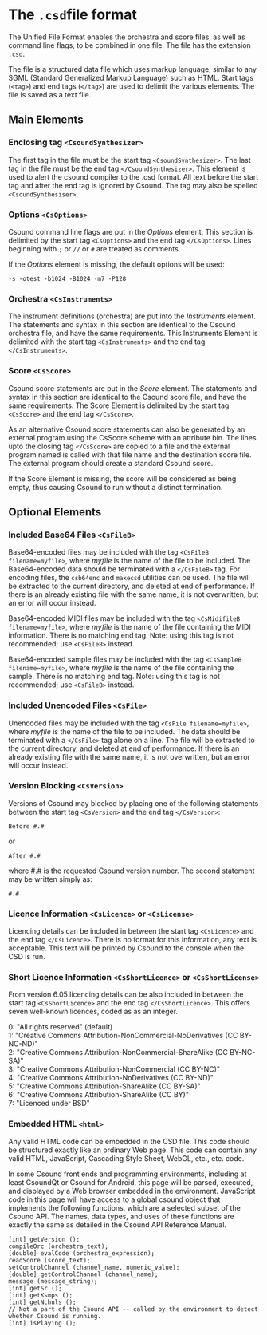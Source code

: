 # The `.csd`file format

The Unified File Format enables the orchestra and score files, as well as command line flags, to be combined in one file. The file has the extension `.csd`.

The file is a structured data file which uses markup language, similar to any SGML (Standard Generalized Markup Language) such as HTML. Start tags (`<tag>`) and end tags (`</tag>`) are used to delimit the various elements. The file is saved as a text file.


## Main Elements

### Enclosing tag `<CsoundSynthesizer>`

The first tag in the file must be the start tag `<CsoundSynthesizer>`. The last tag in the file must be the end tag `</CsoundSynthesizer>`. This element is used to alert the csound compiler to the .csd format. All text before the start tag and after the end tag is ignored by Csound. The tag may also be spelled `<CsoundSynthesiser>`.

### Options `<CsOptions>`

Csound command line flags are put in the *Options* element. This section is delimited by the start tag `<CsOptions>` and the end tag `</CsOptions>`. Lines beginning with `;` or `//` or `#` are treated as comments.

If the *Options* element is missing, the default options will be used:

`-s -otest -b1024 -B1024 -m7 -P128`

### Orchestra `<CsInstruments>`

The instrument definitions (orchestra) are put into the *Instruments* element. The statements and syntax in this section are identical to the Csound orchestra file, and have the same requirements. This Instruments Element is delimited with the start tag `<CsInstruments>` and the end tag `</CsInstruments>`.

### Score `<CsScore>`

Csound score statements are put in the *Score* element. The statements and syntax in this section are identical to the Csound score file, and have the same requirements. The Score Element is delimited by the start tag `<CsScore>` and the end tag `</CsScore>`.

As an alternative Csound score statements can also be generated by an external program using the CsScore scheme with an attribute bin. The lines upto the closing tag `</CsScore>` are copied to a file and the external program named is called with that file name and the destination score file. The external program should create a standard Csound score.

If the Score Element is missing, the score will be considered as being empty, thus causing Csound to run without a distinct termination.

## Optional Elements

### Included Base64 Files `<CsFileB>`

Base64-encoded files may be included with the tag `<CsFileB filename=myfile>`, where *myfile* is the name of the file to be included. The Base64-encoded data should be terminated with a `</CsFileB>` tag. For encoding files, the `csb64enc` and `makecsd` utilities can be used. The file will be extracted to the current directory, and deleted at end of performance. If there is an already existing file with the same name, it is not overwritten, but an error will occur instead.

Base64-encoded MIDI files may be included with the tag `<CsMidifileB filename=myfile>`, where *myfile* is the name of the file containing the MIDI information. There is no matching end tag. Note: using this tag is not recommended; use `<CsFileB>` instead.

Base64-encoded sample files may be included with the tag `<CsSampleB filename=myfile>`, where *myfile* is the name of the file containing the sample. There is no matching end tag. Note: using this tag is not recommended; use `<CsFileB>` instead.


### Included Unencoded Files `<CsFile>`

Unencoded files may be included with the tag `<CsFile filename=myfile>`, where *myfile* is the name of the file to be included. The data should be terminated with a `</CsFile>` tag alone on a line. The file will be extracted to the current directory, and deleted at end of performance. If there is an already existing file with the same name, it is not overwritten, but an error will occur instead.

### Version Blocking `<CsVersion>`

Versions of Csound may blocked by placing one of the following statements between the start tag `<CsVersion>` and the end tag `</CsVersion>`:

`Before #.#`

or

`After #.#`

where #.# is the requested Csound version number. The second statement may be written simply as:

`#.#`


### Licence Information `<CsLicence>` or `<CsLicense>`

Licencing details can be included in between the start tag `<CsLicence>` and the end tag `</CsLicence>`. There is no format for this information, any text is acceptable. This text will be printed by Csound to the console when the CSD is run.

### Short Licence Information `<CsShortLicence>` or `<CsShortLicense>`

From version 6.05 licencing details can be also included in between the start tag `<CsShortLicence>` and the end tag `</CsShortLicence>`. This offers seven well-known licences, coded as as an integer.

0: "All rights reserved" (default)  
1: "Creative Commons Attribution-NonCommercial-NoDerivatives (CC BY-NC-ND)"  
2: "Creative Commons Attribution-NonCommercial-ShareAlike (CC BY-NC-SA)"  
3: "Creative Commons Attribution-NonCommercial (CC BY-NC)"  
4: "Creative Commons Attribution-NoDerivatives (CC BY-ND)"  
5: "Creative Commons Attribution-ShareAlike (CC BY-SA)"  
6: "Creative Commons Attribution-ShareAlike (CC BY)"  
7: "Licenced under BSD"

### Embedded HTML `<html>`

Any valid HTML code can be embedded in the CSD file. This code should be structured exactly like an ordinary Web page. This code can contain any valid HTML, JavaScript, Cascading Style Sheet, WebGL, etc., etc. code.

In some Csound front ends and programming environments, including at least CsoundQt or Csound for Android, this page will be parsed, executed, and displayed by a Web browser embedded in the environment. JavaScript code in this page will have access to a global csound object that implements the following functions, which are a selected subset of the Csound API. The names, data types, and uses of these functions are exactly the same as detailed in the Csound API Reference Manual.

```
[int] getVersion ();
compileOrc (orchestra_text);
[double] evalCode (orchestra_expression);
readScore (score_text);
setControlChannel (channel_name, numeric_value);
[double] getControlChannel (channel_name);
message (message_string);
[int] getSr ();
[int] getKsmps ();
[int] getNchnls ();
// Not a part of the Csound API -- called by the environment to detect whether Csound is running.
[int] isPlaying ();
```
